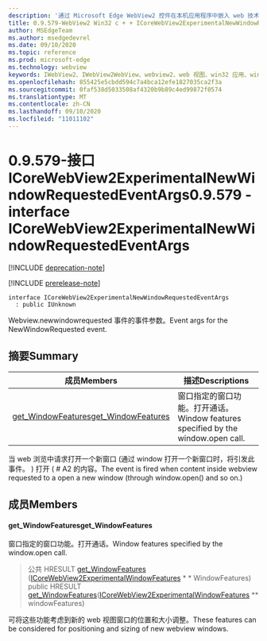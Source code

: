 ```yaml
---
description: '通过 Microsoft Edge WebView2 控件在本机应用程序中嵌入 web 技术 (HTML、CSS 和 JavaScript) '
title: 0.9.579-WebView2 Win32 c + + ICoreWebView2ExperimentalNewWindowRequestedEventArgs
author: MSEdgeTeam
ms.author: msedgedevrel
ms.date: 09/10/2020
ms.topic: reference
ms.prod: microsoft-edge
ms.technology: webview
keywords: IWebView2、IWebView2WebView、webview2、web 视图、win32 应用、win32、edge、ICoreWebView2、ICoreWebView2Controller、浏览器控件、边缘 html、ICoreWebView2ExperimentalNewWindowRequestedEventArgs
ms.openlocfilehash: 855425e5cbdd594c7a4bca12efe1827035ca2f3a
ms.sourcegitcommit: 0faf538d5033508af4320b9b89c4ed99872f0574
ms.translationtype: MT
ms.contentlocale: zh-CN
ms.lasthandoff: 09/10/2020
ms.locfileid: "11011102"
---
```

# <span data-ttu-id="3e066-104">0.9.579-接口 ICoreWebView2ExperimentalNewWindowRequestedEventArgs</span><span class="sxs-lookup"><span data-stu-id="3e066-104">0.9.579 - interface ICoreWebView2ExperimentalNewWindowRequestedEventArgs</span></span> 

[!INCLUDE [deprecation-note](../../includes/deprecation-note.md)]

[!INCLUDE [prerelease-note](../../includes/prerelease-note.md)]

```
interface ICoreWebView2ExperimentalNewWindowRequestedEventArgs
  : public IUnknown
```

<span data-ttu-id="3e066-105">Webview.newwindowrequested 事件的事件参数。</span><span class="sxs-lookup"><span data-stu-id="3e066-105">Event args for the NewWindowRequested event.</span></span>

## <span data-ttu-id="3e066-106">摘要</span><span class="sxs-lookup"><span data-stu-id="3e066-106">Summary</span></span>

 <span data-ttu-id="3e066-107">成员</span><span class="sxs-lookup"><span data-stu-id="3e066-107">Members</span></span>                        | <span data-ttu-id="3e066-108">描述</span><span class="sxs-lookup"><span data-stu-id="3e066-108">Descriptions</span></span>
--------------------------------|---------------------------------------------
[<span data-ttu-id="3e066-109">get_WindowFeatures</span><span class="sxs-lookup"><span data-stu-id="3e066-109">get_WindowFeatures</span></span>](#get_windowfeatures) | <span data-ttu-id="3e066-110">窗口指定的窗口功能。打开通话。</span><span class="sxs-lookup"><span data-stu-id="3e066-110">Window features specified by the window.open call.</span></span>

<span data-ttu-id="3e066-111">当 web 浏览中请求打开一个新窗口 (通过 window 打开一个新窗口时，将引发此事件。 ) 打开 ( # A2 的内容。</span><span class="sxs-lookup"><span data-stu-id="3e066-111">The event is fired when content inside webview requested to a open a new window (through window.open() and so on.)</span></span>

## <span data-ttu-id="3e066-112">成员</span><span class="sxs-lookup"><span data-stu-id="3e066-112">Members</span></span>

#### <span data-ttu-id="3e066-113">get_WindowFeatures</span><span class="sxs-lookup"><span data-stu-id="3e066-113">get_WindowFeatures</span></span> 

<span data-ttu-id="3e066-114">窗口指定的窗口功能。打开通话。</span><span class="sxs-lookup"><span data-stu-id="3e066-114">Window features specified by the window.open call.</span></span>

> <span data-ttu-id="3e066-115">公共 HRESULT [get_WindowFeatures](#get_windowfeatures) ([ICoreWebView2ExperimentalWindowFeatures](icorewebview2experimentalwindowfeatures.md) \* \* WindowFeatures) </span><span class="sxs-lookup"><span data-stu-id="3e066-115">public HRESULT [get_WindowFeatures](#get_windowfeatures)([ICoreWebView2ExperimentalWindowFeatures](icorewebview2experimentalwindowfeatures.md) \*\* windowFeatures)</span></span>

<span data-ttu-id="3e066-116">可将这些功能考虑到新的 web 视图窗口的位置和大小调整。</span><span class="sxs-lookup"><span data-stu-id="3e066-116">These features can be considered for positioning and sizing of new webview windows.</span></span>

